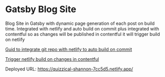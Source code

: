 # Gatsby Blog Site

Blog Site in Gatsby with dynamic page generation of each post on build time. Integrated with netlify and auto build on commit plus integrated with contentful so as changes will be published in contentful it will trigger build on netlify

[Guid to integrate git repo with netlify to auto build on commit](https://www.netlify.com/blog/2016/09/29/a-step-by-step-guide-deploying-on-netlify/)

[Trigger netlify build on changes in contentful](https://www.contentful.com/developers/docs/tutorials/general/automate-site-builds-with-webhooks) 

Deployed URL: https://quizzical-shannon-7cc5d5.netlify.app/
